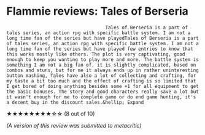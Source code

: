 # Flammie reviews: Tales of Berseria
                                    
                                                        
                                        Tales of Berseria is a part of tales series, an action rpg with specific battle system. I am not a long time fan of the series but have playedTales of Berseria is a part of tales series, an action rpg with specific battle system. I am not a long time fan of the series but have played few entries to know that this works mostly like others. The plot is very captivating, good enough to keep you wanting to play more and more. The battle system is something I am not a big fan of, it is slightly complicated, based on combos and stuns, but for me it always ends up in rather uninteresting button mashing, Tales have also a lot of collecting and crafting, for my taste a bit too much and the effect of crafting is so limited that I get bored of doing anything besides some +1 for all equipment to get the basic bonuses. The story and good characters really save a lot but it wasn't enough for me to complete game or do end game hunting, it's a decent buy in the discount sales.&hellip; Expand
            

                                
                                
★★★★★★★★☆☆ (8 out of 10)

*(A version of this review was submitted to metacritic)*
